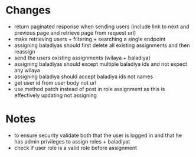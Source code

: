 # Changes
- return paginated response when sending users (include link to next and previous page and retrieve page from request url)
- make retrieving users + filtering + searching a single endpoint
- assigning baladiyas should first delete all existing assignments and then reassign
- send the users existing assignments (wilaya + baladiya)
- assigning baladiyas should except multiple baladiya ids and not expect any wilaya
- assigning baladiya should accept baladiya ids not names
- get user id from user body not url
- use method patch instead of post in role assignment as this is effectively updating not assigning

# Notes
- to ensure security validate both that the user is logged in and that he has admin privileges to assign roles + baladiyat
- check if user role is a valid role before assignment
